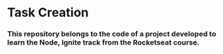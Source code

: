 # Task Creation

### This repository belongs to the code of a project developed to learn the Node, Ignite track from the Rocketseat course.
